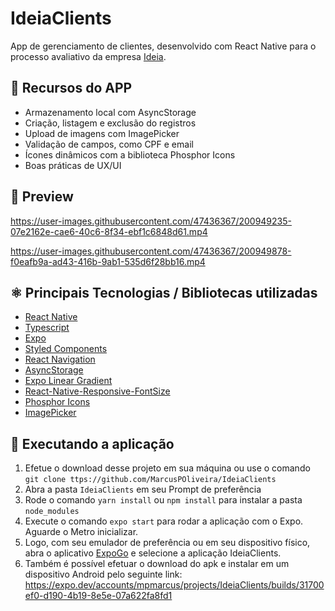# IdeiaClients
App de gerenciamento de clientes, desenvolvido com React Native para o processo avaliativo da empresa [Ideia](https://www.linkedin.com/company/ideia-solucoesemsistemas/).

## 📖 Recursos do APP
- Armazenamento local com AsyncStorage
- Criação, listagem e exclusão do registros
- Upload de imagens com ImagePicker
- Validação de campos, como CPF e email
- Ícones dinâmicos com a biblioteca Phosphor Icons
- Boas práticas de UX/UI

## 📱 Preview

https://user-images.githubusercontent.com/47436367/200949235-07e2162e-cae6-40c6-8f34-ebf1c6848d61.mp4

https://user-images.githubusercontent.com/47436367/200949878-f0eafb9a-ad43-416b-9ab1-535d6f28bb16.mp4

## ⚛ Principais Tecnologias / Bibliotecas utilizadas
- [React Native](https://reactnative.dev/)
- [Typescript](https://www.typescriptlang.org/)
- [Expo](https://docs.expo.dev/)
- [Styled Components](https://styled-components.com/)
- [React Navigation](https://reactnavigation.org/)
- [AsyncStorage](https://react-native-async-storage.github.io/async-storage/)
- [Expo Linear Gradient](https://docs.expo.dev/versions/latest/sdk/linear-gradient/)
- [React-Native-Responsive-FontSize](https://github.com/heyman333/react-native-responsive-fontSize)
- [Phosphor Icons](https://phosphoricons.com/)
- [ImagePicker](https://docs.expo.dev/versions/latest/sdk/imagepicker/)


## 🔧 Executando a aplicação
1. Efetue o download desse projeto em sua máquina ou use o comando ``git clone ttps://github.com/MarcusPOliveira/IdeiaClients``
2. Abra a pasta ``IdeiaClients`` em seu Prompt de preferência
3. Rode o comando ``yarn install`` ou ``npm install`` para instalar a pasta ``node_modules``
4. Execute o comando ``expo start`` para rodar a aplicação com o Expo. Aguarde o Metro inicializar.
5. Logo, com seu emulador de preferência ou em seu dispositivo físico, abra o aplicativo [ExpoGo](https://expo.dev/client) e selecione a aplicação IdeiaClients.
6. Também é possível efetuar o download do apk e instalar em um dispositivo Android pelo seguinte link: https://expo.dev/accounts/mpmarcus/projects/IdeiaClients/builds/31700ef0-d190-4b19-8e5e-07a622fa8fd1
